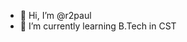 - 👋 Hi, I’m @r2paul
- 🌱 I’m currently learning B.Tech in CST


<!---
r2paul/r2paul is a ✨ special ✨ repository because its `README.md` (this file) appears on your GitHub profile.
You can click the Preview link to take a look at your changes.
--->
